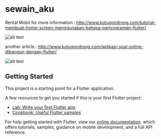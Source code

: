 # sewain_aku

Rental Mobil
for more information : 
http://www.kutugondrong.com/tutorial-membuat-home-screen-menggunakan-bahasa-pemrograman-flutter/


![alt text](http://www.kutugondrong.com/wp-content/uploads/2020/10/Screen-Shot-2020-10-02-at-4.24.46-pm.png)

another article : 
http://www.kutugondrong.com/aplikasi-soal-online-dibangun-dengan-flutter/


![alt text](http://www.kutugondrong.com/wp-content/uploads/2020/10/delete-module.gif)

## Getting Started

This project is a starting point for a Flutter application.

A few resources to get you started if this is your first Flutter project:

- [Lab: Write your first Flutter app](https://flutter.dev/docs/get-started/codelab)
- [Cookbook: Useful Flutter samples](https://flutter.dev/docs/cookbook)

For help getting started with Flutter, view our
[online documentation](https://flutter.dev/docs), which offers tutorials,
samples, guidance on mobile development, and a full API reference.
